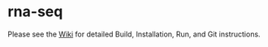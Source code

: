 # rna-seq

Please see the [Wiki](https://github.com/UNR-CFB/rna-seq/wiki) for detailed Build, Installation, Run, and Git instructions.

